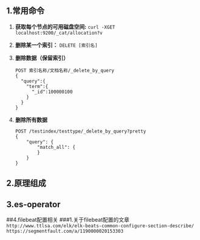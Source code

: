 ## 1.常用命令

1. **获取每个节点的可用磁盘空间:**   ```curl -XGET localhost:9200/_cat/allocation?v```

2. **删除某一个索引：** ```DELETE [索引名]```

3. **删除数据（保留索引）**

   ~~~shell
   POST 索引名称/文档名称/_delete_by_query   
   {
     "query":{
       "term":{
         "_id":100000100
       }
     }
   }
   ~~~

4.  **删除所有数据**

    ~~~shell
    POST /testindex/testtype/_delete_by_query?pretty
    {
        "query": {
            "match_all": {
            }
        }
    }
    ~~~

    

## 2.原理组成

## 3.es-operator

##4.filebeat配置相关
###1.关于filebeat配置的文章
`http://www.ttlsa.com/elk/elk-beats-common-configure-section-describe/`
`https://segmentfault.com/a/1190000020153303`



